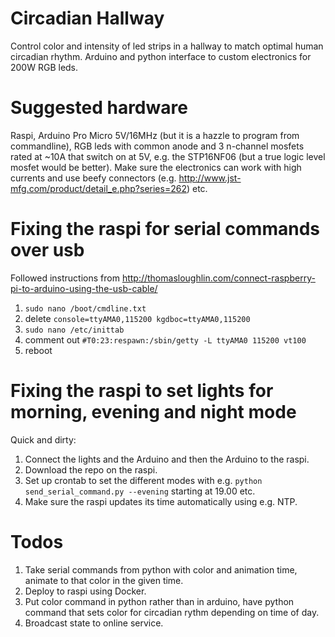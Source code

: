 # Circadian Hallway
Control color and intensity of led strips in a hallway to match optimal human circadian rhythm. Arduino and python interface to custom electronics for 200W RGB leds.

# Suggested hardware
Raspi, Arduino Pro Micro 5V/16MHz (but it is a hazzle to program from commandline), RGB leds with common anode and 3 n-channel mosfets rated at ~10A that switch on at 5V, e.g. the STP16NF06 (but a true logic level mosfet would be better). Make sure the electronics can work with high currents and use beefy connectors (e.g. http://www.jst-mfg.com/product/detail_e.php?series=262) etc.

# Fixing the raspi for serial commands over usb
Followed instructions from http://thomasloughlin.com/connect-raspberry-pi-to-arduino-using-the-usb-cable/

1. `sudo nano /boot/cmdline.txt` 
1. delete `console=ttyAMA0,115200 kgdboc=ttyAMA0,115200`
1. `sudo nano /etc/inittab` 
1. comment out `#T0:23:respawn:/sbin/getty -L ttyAMA0 115200 vt100`
1. reboot

# Fixing the raspi to set lights for morning, evening and night mode
Quick and dirty: 

1. Connect the lights and the Arduino and then the Arduino to the raspi.
1. Download the repo on the raspi.
1. Set up crontab to set the different modes with e.g. `python send_serial_command.py --evening` starting at 19.00 etc. 
1. Make sure the raspi updates its time automatically using e.g. NTP.

# Todos
1. Take serial commands from python with color and animation time, animate to that color in the given time.
1. Deploy to raspi using Docker.
1. Put color command in python rather than in arduino, have python command that sets color for circadian rythm depending on time of day.
1. Broadcast state to online service.
